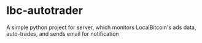 # lbc-autotrader
A simple python project for server, which monitors LocalBitcoin's ads data, auto-trades,  and sends email for notification 
